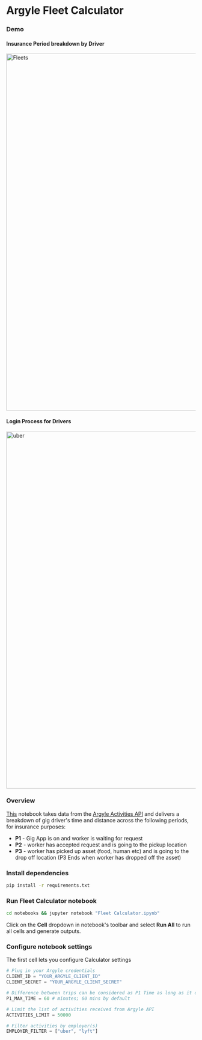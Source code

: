 # Argyle Fleet Calculator

### Demo
#### Insurance Period breakdown by Driver

<img width="950" alt="Fleets" src="https://user-images.githubusercontent.com/22115481/123798444-61001980-d911-11eb-9490-6be884ed6421.png">

#### Login Process for Drivers
<img width="950" alt="uber" src="https://user-images.githubusercontent.com/22115481/123800706-c3f2b000-d913-11eb-85f0-16b9d913b4bc.png">


### Overview
[This](https://github.com/Argyle-Prebuilds/fleet-calculator/blob/main/notebooks/Fleet%20Calculator.ipynb) notebook takes data from the [Argyle Activities API](https://argyle.com/docs/api-reference/activities) and delivers a breakdown of gig driver's time and distance across the following periods, for insurance purposes:

*   **P1** - Gig App is on and worker is waiting for request
*   **P2** - worker has accepted request and is going to the pickup location
*   **P3** - worker has picked up asset (food, human etc) and is going to the drop off location (P3 Ends when worker has dropped off the asset)

### Install dependencies
```bash
pip install -r requirements.txt
```

### Run Fleet Calculator notebook
```bash
cd notebooks && jupyter notebook "Fleet Calculator.ipynb"
```

Click on the **Cell** dropdown in notebook's toolbar and select **Run All** to run all cells and generate outputs.

### Configure notebook settings
The first cell lets you configure Calculator settings
```python
# Plug in your Argyle credentials
CLIENT_ID = "YOUR_ARGYLE_CLIENT_ID"
CLIENT_SECRET = "YOUR_ARGYLE_CLIENT_SECRET"

# Difference between trips can be considered as P1 Time as long as it doesn't exceed P1_MAX_TIME
P1_MAX_TIME = 60 # minutes; 60 mins by default

# Limit the list of activities received from Argyle API
ACTIVITIES_LIMIT = 50000

# Filter activities by employer(s)
EMPLOYER_FILTER = ["uber", "lyft"]
```

